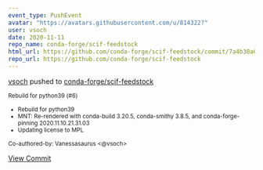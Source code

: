```yaml
---
event_type: PushEvent
avatar: "https://avatars.githubusercontent.com/u/814322?"
user: vsoch
date: 2020-11-11
repo_name: conda-forge/scif-feedstock
html_url: https://github.com/conda-forge/scif-feedstock/commit/7a4b30a61778e812a0188f3345d4bdb7fe764311
repo_url: https://github.com/conda-forge/scif-feedstock
---
```


<a href='https://github.com/vsoch' target='_blank'>vsoch</a> pushed to <a href='https://github.com/conda-forge/scif-feedstock' target='_blank'>conda-forge/scif-feedstock</a>

<small>Rebuild for python39 (#6)

* Rebuild for python39
* MNT: Re-rendered with conda-build 3.20.5, conda-smithy 3.8.5, and conda-forge-pinning 2020.11.10.21.31.03
* Updating license to MPL

Co-authored-by: Vanessasaurus <@vsoch></small>

<a href='https://github.com/conda-forge/scif-feedstock/commit/7a4b30a61778e812a0188f3345d4bdb7fe764311' target='_blank'>View Commit</a>